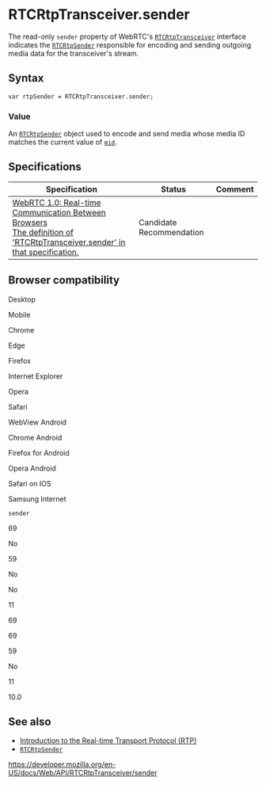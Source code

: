 RTCRtpTransceiver.sender
========================

The read-only `sender` property of WebRTC's [`RTCRtpTransceiver`](../rtcrtptransceiver) interface indicates the [`RTCRtpSender`](../rtcrtpsender) responsible for encoding and sending outgoing media data for the transceiver's stream.

Syntax
------

    var rtpSender = RTCRtpTransceiver.sender;

### Value

An [`RTCRtpSender`](../rtcrtpsender) object used to encode and send media whose media ID matches the current value of [`mid`](mid).

Specifications
--------------

<table><thead><tr class="header"><th>Specification</th><th>Status</th><th>Comment</th></tr></thead><tbody><tr class="odd"><td><a href="https://w3c.github.io/webrtc-pc/#dom-rtcrtptransceiver-sender">WebRTC 1.0: Real-time Communication Between Browsers<br />
<span class="small">The definition of 'RTCRtpTransceiver.sender' in that specification.</span></a></td><td><span class="spec-cr">Candidate Recommendation</span></td><td></td></tr></tbody></table>

Browser compatibility
---------------------

Desktop

Mobile

Chrome

Edge

Firefox

Internet Explorer

Opera

Safari

WebView Android

Chrome Android

Firefox for Android

Opera Android

Safari on IOS

Samsung Internet

`sender`

69

No

59

No

No

11

69

69

59

No

11

10.0

See also
--------

-   [Introduction to the Real-time Transport Protocol (RTP)](../webrtc_api/intro_to_rtp)
-   [`RTCRtpSender`](../rtcrtpsender)

<a href="https://developer.mozilla.org/en-US/docs/Web/API/RTCRtpTransceiver/sender" class="_attribution-link">https://developer.mozilla.org/en-US/docs/Web/API/RTCRtpTransceiver/sender</a>
